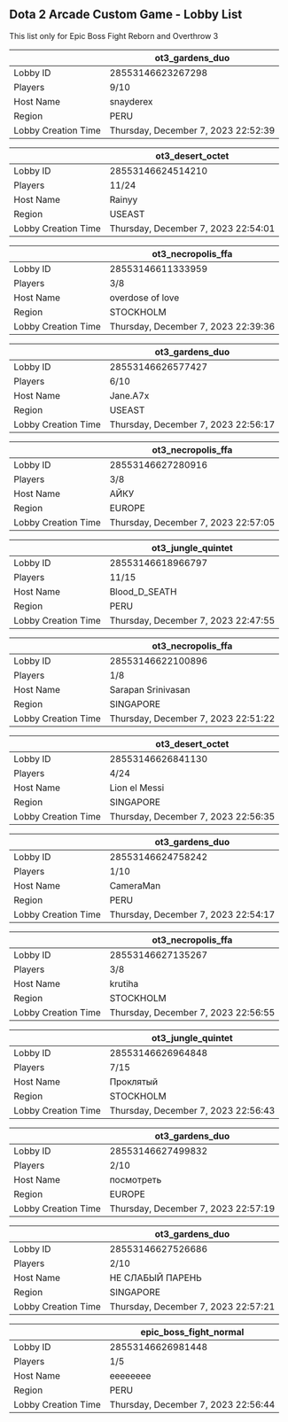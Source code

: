 ## Dota 2 Arcade Custom Game - Lobby List

This list only for Epic Boss Fight Reborn and Overthrow 3

|  | ot3_gardens_duo |
| ------ | ------ |
| Lobby ID | 28553146623267298 |
| Players | 9/10 |
| Host Name | snayderex |
| Region | PERU |
| Lobby Creation Time | Thursday, December 7, 2023 22:52:39 |


|  | ot3_desert_octet |
| ------ | ------ |
| Lobby ID | 28553146624514210 |
| Players | 11/24 |
| Host Name | Rainyy |
| Region | USEAST |
| Lobby Creation Time | Thursday, December 7, 2023 22:54:01 |


|  | ot3_necropolis_ffa |
| ------ | ------ |
| Lobby ID | 28553146611333959 |
| Players | 3/8 |
| Host Name | overdose of love |
| Region | STOCKHOLM |
| Lobby Creation Time | Thursday, December 7, 2023 22:39:36 |


|  | ot3_gardens_duo |
| ------ | ------ |
| Lobby ID | 28553146626577427 |
| Players | 6/10 |
| Host Name | Jane.A7x |
| Region | USEAST |
| Lobby Creation Time | Thursday, December 7, 2023 22:56:17 |


|  | ot3_necropolis_ffa |
| ------ | ------ |
| Lobby ID | 28553146627280916 |
| Players | 3/8 |
| Host Name | АЙКУ |
| Region | EUROPE |
| Lobby Creation Time | Thursday, December 7, 2023 22:57:05 |


|  | ot3_jungle_quintet |
| ------ | ------ |
| Lobby ID | 28553146618966797 |
| Players | 11/15 |
| Host Name | Blood_D_SEATH |
| Region | PERU |
| Lobby Creation Time | Thursday, December 7, 2023 22:47:55 |


|  | ot3_necropolis_ffa |
| ------ | ------ |
| Lobby ID | 28553146622100896 |
| Players | 1/8 |
| Host Name | Sarapan Srinivasan |
| Region | SINGAPORE |
| Lobby Creation Time | Thursday, December 7, 2023 22:51:22 |


|  | ot3_desert_octet |
| ------ | ------ |
| Lobby ID | 28553146626841130 |
| Players | 4/24 |
| Host Name | Lion el Messi |
| Region | SINGAPORE |
| Lobby Creation Time | Thursday, December 7, 2023 22:56:35 |


|  | ot3_gardens_duo |
| ------ | ------ |
| Lobby ID | 28553146624758242 |
| Players | 1/10 |
| Host Name | CameraMan |
| Region | PERU |
| Lobby Creation Time | Thursday, December 7, 2023 22:54:17 |


|  | ot3_necropolis_ffa |
| ------ | ------ |
| Lobby ID | 28553146627135267 |
| Players | 3/8 |
| Host Name | krutiha |
| Region | STOCKHOLM |
| Lobby Creation Time | Thursday, December 7, 2023 22:56:55 |


|  | ot3_jungle_quintet |
| ------ | ------ |
| Lobby ID | 28553146626964848 |
| Players | 7/15 |
| Host Name | Проклятый |
| Region | STOCKHOLM |
| Lobby Creation Time | Thursday, December 7, 2023 22:56:43 |


|  | ot3_gardens_duo |
| ------ | ------ |
| Lobby ID | 28553146627499832 |
| Players | 2/10 |
| Host Name | посмотреть |
| Region | EUROPE |
| Lobby Creation Time | Thursday, December 7, 2023 22:57:19 |


|  | ot3_gardens_duo |
| ------ | ------ |
| Lobby ID | 28553146627526686 |
| Players | 2/10 |
| Host Name | НЕ СЛАБЫЙ ПАРЕНЬ |
| Region | SINGAPORE |
| Lobby Creation Time | Thursday, December 7, 2023 22:57:21 |


|  | epic_boss_fight_normal |
| ------ | ------ |
| Lobby ID | 28553146626981448 |
| Players | 1/5 |
| Host Name | eeeeeeee |
| Region | PERU |
| Lobby Creation Time | Thursday, December 7, 2023 22:56:44 |


